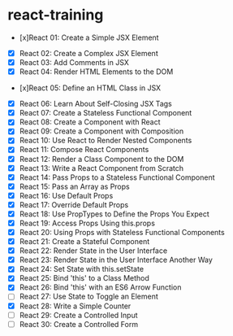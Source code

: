 # react-training

- [x]React 01: Create a Simple JSX Element
- [x] React 02: Create a Complex JSX Element
- [x] React 03: Add Comments in JSX
- [x] React 04: Render HTML Elements to the DOM
- [x]React 05: Define an HTML Class in JSX
- [x] React 06: Learn About Self-Closing JSX Tags
- [x] React 07: Create a Stateless Functional Component
- [x] React 08: Create a Component with React
- [x] React 09: Create a Component with Composition
- [x] React 10: Use React to Render Nested Components
- [x] React 11: Compose React Components
- [x] React 12: Render a Class Component to the DOM
- [x] React 13: Write a React Component from Scratch
- [x] React 14: Pass Props to a Stateless Functional Component
- [x] React 15: Pass an Array as Props
- [x] React 16: Use Default Props
- [x] React 17: Override Default Props
- [x] React 18: Use PropTypes to Define the Props You Expect
- [x] React 19: Access Props Using this.props
- [x] React 20: Using Props with Stateless Functional Components
- [x] React 21: Create a Stateful Component
- [x] React 22: Render State in the User Interface
- [x] React 23: Render State in the User Interface Another Way
- [x] React 24: Set State with this.setState
- [x] React 25: Bind 'this' to a Class Method
- [x] React 26: Bind 'this' with an ES6 Arrow Function
- [ ] React 27: Use State to Toggle an Element
- [x] React 28: Write a Simple Counter
- [ ] React 29: Create a Controlled Input
- [ ] React 30: Create a Controlled Form
